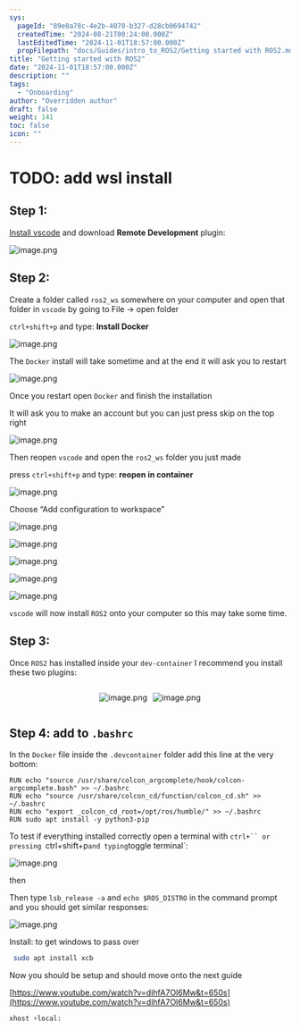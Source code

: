 ```yaml
---
sys:
  pageId: "89e0a78c-4e2b-4070-b327-d28cb0694742"
  createdTime: "2024-08-21T00:24:00.000Z"
  lastEditedTime: "2024-11-01T18:57:00.000Z"
  propFilepath: "docs/Guides/intro_to_ROS2/Getting started with ROS2.md"
title: "Getting started with ROS2"
date: "2024-11-01T18:57:00.000Z"
description: ""
tags:
  - "Onboarding"
author: "Overridden author"
draft: false
weight: 141
toc: false
icon: ""
---
```


# TODO: add wsl install

## Step 1:

[Install vscode](https://code.visualstudio.com/download) and download **Remote Development** plugin:

![image.png](https://prod-files-secure.s3.us-west-2.amazonaws.com/d518164a-d88e-44d1-a4ee-3adb3bd8bce0/efb52993-1881-4a40-b95e-6f020334f022/image.png?X-Amz-Algorithm=AWS4-HMAC-SHA256&X-Amz-Content-Sha256=UNSIGNED-PAYLOAD&X-Amz-Credential=ASIAZI2LB4664JV4RBQV%2F20250407%2Fus-west-2%2Fs3%2Faws4_request&X-Amz-Date=20250407T132031Z&X-Amz-Expires=3600&X-Amz-Security-Token=IQoJb3JpZ2luX2VjEOX%2F%2F%2F%2F%2F%2F%2F%2F%2F%2FwEaCXVzLXdlc3QtMiJHMEUCIQCcM1UOt1jBvhM7P7vUh8LLbwFixZUMDJB9dETBG9zFuQIgC0JAbqP2MIxQoFZgo5S0YI213gv9m3VLYjJR4qZ4geUq%2FwMIXhAAGgw2Mzc0MjMxODM4MDUiDI9WwhJv7i7DCq5zsSrcA8%2BBoJ%2BUKsVmxuCChhrirE%2Fi0UeNVj0kIXqaTxyyYjSIxhHqxWh8HdNC61tqiHFxfR1l6sbUWtw3pYWS6rxzYhVnP44ouORsHw1BNi7v61w1c6FE0afj0MkTX0BcX1yXT9lKsBVAdgRodiPFfUxAHbpCGT4nW%2BMWhQ0cGmwtarXQ5A9hOgKrsUGmC%2BU6MaXGQrgJXOcc8DpIVwrVB5BjX05p0q4dTOuSz%2B29H%2F53%2FvvfjJRRBaTPdjJMhtq%2F0krG8LvkmZ%2BsNCl201JLYDdmOA6O3%2Bwn4iCVOY1nTtyQ1AczA2Ie7rvqx%2BHr1neGdIGHioXENNV%2FimJWaRRR2e2%2Bs%2BsEuNE%2BXGJ236YoUdvCLKXq1qtIB0UouS%2Bce28jmGOE19WzLSCSjCiAuK9E7ZPozi6J3AOUQRZquDXYx7hIvWm1UWZimeKXNjChcUe2Btr5pmNwr8QHhipDMBr9xQnRBWcRn3ljmrks5tVqN%2BxqxLrgGs0Ip%2BlaS2%2BsSi2oDCq2aP30PTSPcU9A%2BA0rqO51pGjGvDeSjHWdrYXZnd5%2BAi%2BR44plzbu1vvPXh6g%2FqTv2iDvDkIHuX2W6b2ALdUvRsmesypTpjzukofP3AXXe4s6uCX59KSEGnXHJs02TMLedz78GOqUB2%2FwGdsc1Nk%2FrPrD144cQjvn4YEMEdwPtp8R6WcXL1gcD3OPz7rLrflAFVVsPO819XFus2zSkasQ7cZvOifk2yfM7g2NNnE%2BjrB5GKKF1fOiV52yuRV%2F289NVAK3iH5enN3mR8pkvoVJtEUxSYQLLErCtJuuWXYTSp15w76kWxRENPPgd1emFEbdFkp9B7yigoyCq2NmZL6jpSuDaqCq3trV6YSgK&X-Amz-Signature=0f601b926d7d71d67f36f053786b60ab4bf0ad4d76a80ff9d77fcfd89ccd28ba&X-Amz-SignedHeaders=host&x-id=GetObject)

## Step 2:

Create a folder called `ros2_ws` somewhere on your computer and open that folder in `vscode` by going to File → open folder 

`ctrl+shift+p` and type: **Install Docker**

![image.png](https://prod-files-secure.s3.us-west-2.amazonaws.com/d518164a-d88e-44d1-a4ee-3adb3bd8bce0/2269dc0e-1cd5-47ff-bceb-c04ad9b2eab0/image.png?X-Amz-Algorithm=AWS4-HMAC-SHA256&X-Amz-Content-Sha256=UNSIGNED-PAYLOAD&X-Amz-Credential=ASIAZI2LB4664JV4RBQV%2F20250407%2Fus-west-2%2Fs3%2Faws4_request&X-Amz-Date=20250407T132031Z&X-Amz-Expires=3600&X-Amz-Security-Token=IQoJb3JpZ2luX2VjEOX%2F%2F%2F%2F%2F%2F%2F%2F%2F%2FwEaCXVzLXdlc3QtMiJHMEUCIQCcM1UOt1jBvhM7P7vUh8LLbwFixZUMDJB9dETBG9zFuQIgC0JAbqP2MIxQoFZgo5S0YI213gv9m3VLYjJR4qZ4geUq%2FwMIXhAAGgw2Mzc0MjMxODM4MDUiDI9WwhJv7i7DCq5zsSrcA8%2BBoJ%2BUKsVmxuCChhrirE%2Fi0UeNVj0kIXqaTxyyYjSIxhHqxWh8HdNC61tqiHFxfR1l6sbUWtw3pYWS6rxzYhVnP44ouORsHw1BNi7v61w1c6FE0afj0MkTX0BcX1yXT9lKsBVAdgRodiPFfUxAHbpCGT4nW%2BMWhQ0cGmwtarXQ5A9hOgKrsUGmC%2BU6MaXGQrgJXOcc8DpIVwrVB5BjX05p0q4dTOuSz%2B29H%2F53%2FvvfjJRRBaTPdjJMhtq%2F0krG8LvkmZ%2BsNCl201JLYDdmOA6O3%2Bwn4iCVOY1nTtyQ1AczA2Ie7rvqx%2BHr1neGdIGHioXENNV%2FimJWaRRR2e2%2Bs%2BsEuNE%2BXGJ236YoUdvCLKXq1qtIB0UouS%2Bce28jmGOE19WzLSCSjCiAuK9E7ZPozi6J3AOUQRZquDXYx7hIvWm1UWZimeKXNjChcUe2Btr5pmNwr8QHhipDMBr9xQnRBWcRn3ljmrks5tVqN%2BxqxLrgGs0Ip%2BlaS2%2BsSi2oDCq2aP30PTSPcU9A%2BA0rqO51pGjGvDeSjHWdrYXZnd5%2BAi%2BR44plzbu1vvPXh6g%2FqTv2iDvDkIHuX2W6b2ALdUvRsmesypTpjzukofP3AXXe4s6uCX59KSEGnXHJs02TMLedz78GOqUB2%2FwGdsc1Nk%2FrPrD144cQjvn4YEMEdwPtp8R6WcXL1gcD3OPz7rLrflAFVVsPO819XFus2zSkasQ7cZvOifk2yfM7g2NNnE%2BjrB5GKKF1fOiV52yuRV%2F289NVAK3iH5enN3mR8pkvoVJtEUxSYQLLErCtJuuWXYTSp15w76kWxRENPPgd1emFEbdFkp9B7yigoyCq2NmZL6jpSuDaqCq3trV6YSgK&X-Amz-Signature=2e56076bb71d0f1fedba80242d35abc5869e25f1b5b8b9b68720d7d5ff2fbc2a&X-Amz-SignedHeaders=host&x-id=GetObject)

The `Docker` install will take sometime and at the end it will ask you to restart

![image.png](https://prod-files-secure.s3.us-west-2.amazonaws.com/d518164a-d88e-44d1-a4ee-3adb3bd8bce0/ed233f78-be33-4b1f-b89c-9c346c0e961e/image.png?X-Amz-Algorithm=AWS4-HMAC-SHA256&X-Amz-Content-Sha256=UNSIGNED-PAYLOAD&X-Amz-Credential=ASIAZI2LB4664JV4RBQV%2F20250407%2Fus-west-2%2Fs3%2Faws4_request&X-Amz-Date=20250407T132031Z&X-Amz-Expires=3600&X-Amz-Security-Token=IQoJb3JpZ2luX2VjEOX%2F%2F%2F%2F%2F%2F%2F%2F%2F%2FwEaCXVzLXdlc3QtMiJHMEUCIQCcM1UOt1jBvhM7P7vUh8LLbwFixZUMDJB9dETBG9zFuQIgC0JAbqP2MIxQoFZgo5S0YI213gv9m3VLYjJR4qZ4geUq%2FwMIXhAAGgw2Mzc0MjMxODM4MDUiDI9WwhJv7i7DCq5zsSrcA8%2BBoJ%2BUKsVmxuCChhrirE%2Fi0UeNVj0kIXqaTxyyYjSIxhHqxWh8HdNC61tqiHFxfR1l6sbUWtw3pYWS6rxzYhVnP44ouORsHw1BNi7v61w1c6FE0afj0MkTX0BcX1yXT9lKsBVAdgRodiPFfUxAHbpCGT4nW%2BMWhQ0cGmwtarXQ5A9hOgKrsUGmC%2BU6MaXGQrgJXOcc8DpIVwrVB5BjX05p0q4dTOuSz%2B29H%2F53%2FvvfjJRRBaTPdjJMhtq%2F0krG8LvkmZ%2BsNCl201JLYDdmOA6O3%2Bwn4iCVOY1nTtyQ1AczA2Ie7rvqx%2BHr1neGdIGHioXENNV%2FimJWaRRR2e2%2Bs%2BsEuNE%2BXGJ236YoUdvCLKXq1qtIB0UouS%2Bce28jmGOE19WzLSCSjCiAuK9E7ZPozi6J3AOUQRZquDXYx7hIvWm1UWZimeKXNjChcUe2Btr5pmNwr8QHhipDMBr9xQnRBWcRn3ljmrks5tVqN%2BxqxLrgGs0Ip%2BlaS2%2BsSi2oDCq2aP30PTSPcU9A%2BA0rqO51pGjGvDeSjHWdrYXZnd5%2BAi%2BR44plzbu1vvPXh6g%2FqTv2iDvDkIHuX2W6b2ALdUvRsmesypTpjzukofP3AXXe4s6uCX59KSEGnXHJs02TMLedz78GOqUB2%2FwGdsc1Nk%2FrPrD144cQjvn4YEMEdwPtp8R6WcXL1gcD3OPz7rLrflAFVVsPO819XFus2zSkasQ7cZvOifk2yfM7g2NNnE%2BjrB5GKKF1fOiV52yuRV%2F289NVAK3iH5enN3mR8pkvoVJtEUxSYQLLErCtJuuWXYTSp15w76kWxRENPPgd1emFEbdFkp9B7yigoyCq2NmZL6jpSuDaqCq3trV6YSgK&X-Amz-Signature=a424701c4724a3cf9a05083a4fe7295e68db1784dcc08a705c0b48c29d7a9a53&X-Amz-SignedHeaders=host&x-id=GetObject)

Once you restart open `Docker` and finish the installation

It will ask you to make an account but you can just press skip on the top right

![image.png](https://prod-files-secure.s3.us-west-2.amazonaws.com/d518164a-d88e-44d1-a4ee-3adb3bd8bce0/21010ad9-1659-4fd9-9f59-9932a09b2a3d/image.png?X-Amz-Algorithm=AWS4-HMAC-SHA256&X-Amz-Content-Sha256=UNSIGNED-PAYLOAD&X-Amz-Credential=ASIAZI2LB4664JV4RBQV%2F20250407%2Fus-west-2%2Fs3%2Faws4_request&X-Amz-Date=20250407T132031Z&X-Amz-Expires=3600&X-Amz-Security-Token=IQoJb3JpZ2luX2VjEOX%2F%2F%2F%2F%2F%2F%2F%2F%2F%2FwEaCXVzLXdlc3QtMiJHMEUCIQCcM1UOt1jBvhM7P7vUh8LLbwFixZUMDJB9dETBG9zFuQIgC0JAbqP2MIxQoFZgo5S0YI213gv9m3VLYjJR4qZ4geUq%2FwMIXhAAGgw2Mzc0MjMxODM4MDUiDI9WwhJv7i7DCq5zsSrcA8%2BBoJ%2BUKsVmxuCChhrirE%2Fi0UeNVj0kIXqaTxyyYjSIxhHqxWh8HdNC61tqiHFxfR1l6sbUWtw3pYWS6rxzYhVnP44ouORsHw1BNi7v61w1c6FE0afj0MkTX0BcX1yXT9lKsBVAdgRodiPFfUxAHbpCGT4nW%2BMWhQ0cGmwtarXQ5A9hOgKrsUGmC%2BU6MaXGQrgJXOcc8DpIVwrVB5BjX05p0q4dTOuSz%2B29H%2F53%2FvvfjJRRBaTPdjJMhtq%2F0krG8LvkmZ%2BsNCl201JLYDdmOA6O3%2Bwn4iCVOY1nTtyQ1AczA2Ie7rvqx%2BHr1neGdIGHioXENNV%2FimJWaRRR2e2%2Bs%2BsEuNE%2BXGJ236YoUdvCLKXq1qtIB0UouS%2Bce28jmGOE19WzLSCSjCiAuK9E7ZPozi6J3AOUQRZquDXYx7hIvWm1UWZimeKXNjChcUe2Btr5pmNwr8QHhipDMBr9xQnRBWcRn3ljmrks5tVqN%2BxqxLrgGs0Ip%2BlaS2%2BsSi2oDCq2aP30PTSPcU9A%2BA0rqO51pGjGvDeSjHWdrYXZnd5%2BAi%2BR44plzbu1vvPXh6g%2FqTv2iDvDkIHuX2W6b2ALdUvRsmesypTpjzukofP3AXXe4s6uCX59KSEGnXHJs02TMLedz78GOqUB2%2FwGdsc1Nk%2FrPrD144cQjvn4YEMEdwPtp8R6WcXL1gcD3OPz7rLrflAFVVsPO819XFus2zSkasQ7cZvOifk2yfM7g2NNnE%2BjrB5GKKF1fOiV52yuRV%2F289NVAK3iH5enN3mR8pkvoVJtEUxSYQLLErCtJuuWXYTSp15w76kWxRENPPgd1emFEbdFkp9B7yigoyCq2NmZL6jpSuDaqCq3trV6YSgK&X-Amz-Signature=8647bfe2c5c61e16399db4bb270a828dc069816c84222b1555c734ca59111e03&X-Amz-SignedHeaders=host&x-id=GetObject)

Then reopen `vscode` and open the `ros2_ws` folder you just made

press `ctrl+shift+p` and type: **reopen in container**

![image.png](https://prod-files-secure.s3.us-west-2.amazonaws.com/d518164a-d88e-44d1-a4ee-3adb3bd8bce0/4e93b8c2-41ad-488c-8095-c74205196118/image.png?X-Amz-Algorithm=AWS4-HMAC-SHA256&X-Amz-Content-Sha256=UNSIGNED-PAYLOAD&X-Amz-Credential=ASIAZI2LB4664JV4RBQV%2F20250407%2Fus-west-2%2Fs3%2Faws4_request&X-Amz-Date=20250407T132031Z&X-Amz-Expires=3600&X-Amz-Security-Token=IQoJb3JpZ2luX2VjEOX%2F%2F%2F%2F%2F%2F%2F%2F%2F%2FwEaCXVzLXdlc3QtMiJHMEUCIQCcM1UOt1jBvhM7P7vUh8LLbwFixZUMDJB9dETBG9zFuQIgC0JAbqP2MIxQoFZgo5S0YI213gv9m3VLYjJR4qZ4geUq%2FwMIXhAAGgw2Mzc0MjMxODM4MDUiDI9WwhJv7i7DCq5zsSrcA8%2BBoJ%2BUKsVmxuCChhrirE%2Fi0UeNVj0kIXqaTxyyYjSIxhHqxWh8HdNC61tqiHFxfR1l6sbUWtw3pYWS6rxzYhVnP44ouORsHw1BNi7v61w1c6FE0afj0MkTX0BcX1yXT9lKsBVAdgRodiPFfUxAHbpCGT4nW%2BMWhQ0cGmwtarXQ5A9hOgKrsUGmC%2BU6MaXGQrgJXOcc8DpIVwrVB5BjX05p0q4dTOuSz%2B29H%2F53%2FvvfjJRRBaTPdjJMhtq%2F0krG8LvkmZ%2BsNCl201JLYDdmOA6O3%2Bwn4iCVOY1nTtyQ1AczA2Ie7rvqx%2BHr1neGdIGHioXENNV%2FimJWaRRR2e2%2Bs%2BsEuNE%2BXGJ236YoUdvCLKXq1qtIB0UouS%2Bce28jmGOE19WzLSCSjCiAuK9E7ZPozi6J3AOUQRZquDXYx7hIvWm1UWZimeKXNjChcUe2Btr5pmNwr8QHhipDMBr9xQnRBWcRn3ljmrks5tVqN%2BxqxLrgGs0Ip%2BlaS2%2BsSi2oDCq2aP30PTSPcU9A%2BA0rqO51pGjGvDeSjHWdrYXZnd5%2BAi%2BR44plzbu1vvPXh6g%2FqTv2iDvDkIHuX2W6b2ALdUvRsmesypTpjzukofP3AXXe4s6uCX59KSEGnXHJs02TMLedz78GOqUB2%2FwGdsc1Nk%2FrPrD144cQjvn4YEMEdwPtp8R6WcXL1gcD3OPz7rLrflAFVVsPO819XFus2zSkasQ7cZvOifk2yfM7g2NNnE%2BjrB5GKKF1fOiV52yuRV%2F289NVAK3iH5enN3mR8pkvoVJtEUxSYQLLErCtJuuWXYTSp15w76kWxRENPPgd1emFEbdFkp9B7yigoyCq2NmZL6jpSuDaqCq3trV6YSgK&X-Amz-Signature=fe0d057b2964700d143d80083039920dbda15d023f3599030e844f3c19c545c6&X-Amz-SignedHeaders=host&x-id=GetObject)

Choose “Add configuration to workspace”

![image.png](https://prod-files-secure.s3.us-west-2.amazonaws.com/d518164a-d88e-44d1-a4ee-3adb3bd8bce0/9560b282-5060-4989-ba37-97e7b2c22476/image.png?X-Amz-Algorithm=AWS4-HMAC-SHA256&X-Amz-Content-Sha256=UNSIGNED-PAYLOAD&X-Amz-Credential=ASIAZI2LB4664JV4RBQV%2F20250407%2Fus-west-2%2Fs3%2Faws4_request&X-Amz-Date=20250407T132031Z&X-Amz-Expires=3600&X-Amz-Security-Token=IQoJb3JpZ2luX2VjEOX%2F%2F%2F%2F%2F%2F%2F%2F%2F%2FwEaCXVzLXdlc3QtMiJHMEUCIQCcM1UOt1jBvhM7P7vUh8LLbwFixZUMDJB9dETBG9zFuQIgC0JAbqP2MIxQoFZgo5S0YI213gv9m3VLYjJR4qZ4geUq%2FwMIXhAAGgw2Mzc0MjMxODM4MDUiDI9WwhJv7i7DCq5zsSrcA8%2BBoJ%2BUKsVmxuCChhrirE%2Fi0UeNVj0kIXqaTxyyYjSIxhHqxWh8HdNC61tqiHFxfR1l6sbUWtw3pYWS6rxzYhVnP44ouORsHw1BNi7v61w1c6FE0afj0MkTX0BcX1yXT9lKsBVAdgRodiPFfUxAHbpCGT4nW%2BMWhQ0cGmwtarXQ5A9hOgKrsUGmC%2BU6MaXGQrgJXOcc8DpIVwrVB5BjX05p0q4dTOuSz%2B29H%2F53%2FvvfjJRRBaTPdjJMhtq%2F0krG8LvkmZ%2BsNCl201JLYDdmOA6O3%2Bwn4iCVOY1nTtyQ1AczA2Ie7rvqx%2BHr1neGdIGHioXENNV%2FimJWaRRR2e2%2Bs%2BsEuNE%2BXGJ236YoUdvCLKXq1qtIB0UouS%2Bce28jmGOE19WzLSCSjCiAuK9E7ZPozi6J3AOUQRZquDXYx7hIvWm1UWZimeKXNjChcUe2Btr5pmNwr8QHhipDMBr9xQnRBWcRn3ljmrks5tVqN%2BxqxLrgGs0Ip%2BlaS2%2BsSi2oDCq2aP30PTSPcU9A%2BA0rqO51pGjGvDeSjHWdrYXZnd5%2BAi%2BR44plzbu1vvPXh6g%2FqTv2iDvDkIHuX2W6b2ALdUvRsmesypTpjzukofP3AXXe4s6uCX59KSEGnXHJs02TMLedz78GOqUB2%2FwGdsc1Nk%2FrPrD144cQjvn4YEMEdwPtp8R6WcXL1gcD3OPz7rLrflAFVVsPO819XFus2zSkasQ7cZvOifk2yfM7g2NNnE%2BjrB5GKKF1fOiV52yuRV%2F289NVAK3iH5enN3mR8pkvoVJtEUxSYQLLErCtJuuWXYTSp15w76kWxRENPPgd1emFEbdFkp9B7yigoyCq2NmZL6jpSuDaqCq3trV6YSgK&X-Amz-Signature=c0386962542e8581e916fd13015c818c200f983184e570cd4bd998b45129f787&X-Amz-SignedHeaders=host&x-id=GetObject)

![image.png](https://prod-files-secure.s3.us-west-2.amazonaws.com/d518164a-d88e-44d1-a4ee-3adb3bd8bce0/2ee63f81-886b-48e8-a553-dc6e5eac99e4/image.png?X-Amz-Algorithm=AWS4-HMAC-SHA256&X-Amz-Content-Sha256=UNSIGNED-PAYLOAD&X-Amz-Credential=ASIAZI2LB4664JV4RBQV%2F20250407%2Fus-west-2%2Fs3%2Faws4_request&X-Amz-Date=20250407T132031Z&X-Amz-Expires=3600&X-Amz-Security-Token=IQoJb3JpZ2luX2VjEOX%2F%2F%2F%2F%2F%2F%2F%2F%2F%2FwEaCXVzLXdlc3QtMiJHMEUCIQCcM1UOt1jBvhM7P7vUh8LLbwFixZUMDJB9dETBG9zFuQIgC0JAbqP2MIxQoFZgo5S0YI213gv9m3VLYjJR4qZ4geUq%2FwMIXhAAGgw2Mzc0MjMxODM4MDUiDI9WwhJv7i7DCq5zsSrcA8%2BBoJ%2BUKsVmxuCChhrirE%2Fi0UeNVj0kIXqaTxyyYjSIxhHqxWh8HdNC61tqiHFxfR1l6sbUWtw3pYWS6rxzYhVnP44ouORsHw1BNi7v61w1c6FE0afj0MkTX0BcX1yXT9lKsBVAdgRodiPFfUxAHbpCGT4nW%2BMWhQ0cGmwtarXQ5A9hOgKrsUGmC%2BU6MaXGQrgJXOcc8DpIVwrVB5BjX05p0q4dTOuSz%2B29H%2F53%2FvvfjJRRBaTPdjJMhtq%2F0krG8LvkmZ%2BsNCl201JLYDdmOA6O3%2Bwn4iCVOY1nTtyQ1AczA2Ie7rvqx%2BHr1neGdIGHioXENNV%2FimJWaRRR2e2%2Bs%2BsEuNE%2BXGJ236YoUdvCLKXq1qtIB0UouS%2Bce28jmGOE19WzLSCSjCiAuK9E7ZPozi6J3AOUQRZquDXYx7hIvWm1UWZimeKXNjChcUe2Btr5pmNwr8QHhipDMBr9xQnRBWcRn3ljmrks5tVqN%2BxqxLrgGs0Ip%2BlaS2%2BsSi2oDCq2aP30PTSPcU9A%2BA0rqO51pGjGvDeSjHWdrYXZnd5%2BAi%2BR44plzbu1vvPXh6g%2FqTv2iDvDkIHuX2W6b2ALdUvRsmesypTpjzukofP3AXXe4s6uCX59KSEGnXHJs02TMLedz78GOqUB2%2FwGdsc1Nk%2FrPrD144cQjvn4YEMEdwPtp8R6WcXL1gcD3OPz7rLrflAFVVsPO819XFus2zSkasQ7cZvOifk2yfM7g2NNnE%2BjrB5GKKF1fOiV52yuRV%2F289NVAK3iH5enN3mR8pkvoVJtEUxSYQLLErCtJuuWXYTSp15w76kWxRENPPgd1emFEbdFkp9B7yigoyCq2NmZL6jpSuDaqCq3trV6YSgK&X-Amz-Signature=5cef301ef2383b5e69c6dd5b3a85c37353ddcd493e35ec5261ccea0c04fe615e&X-Amz-SignedHeaders=host&x-id=GetObject)

![image.png](https://prod-files-secure.s3.us-west-2.amazonaws.com/d518164a-d88e-44d1-a4ee-3adb3bd8bce0/ae1580b2-b048-407e-aed9-b584224a7a04/image.png?X-Amz-Algorithm=AWS4-HMAC-SHA256&X-Amz-Content-Sha256=UNSIGNED-PAYLOAD&X-Amz-Credential=ASIAZI2LB4664JV4RBQV%2F20250407%2Fus-west-2%2Fs3%2Faws4_request&X-Amz-Date=20250407T132031Z&X-Amz-Expires=3600&X-Amz-Security-Token=IQoJb3JpZ2luX2VjEOX%2F%2F%2F%2F%2F%2F%2F%2F%2F%2FwEaCXVzLXdlc3QtMiJHMEUCIQCcM1UOt1jBvhM7P7vUh8LLbwFixZUMDJB9dETBG9zFuQIgC0JAbqP2MIxQoFZgo5S0YI213gv9m3VLYjJR4qZ4geUq%2FwMIXhAAGgw2Mzc0MjMxODM4MDUiDI9WwhJv7i7DCq5zsSrcA8%2BBoJ%2BUKsVmxuCChhrirE%2Fi0UeNVj0kIXqaTxyyYjSIxhHqxWh8HdNC61tqiHFxfR1l6sbUWtw3pYWS6rxzYhVnP44ouORsHw1BNi7v61w1c6FE0afj0MkTX0BcX1yXT9lKsBVAdgRodiPFfUxAHbpCGT4nW%2BMWhQ0cGmwtarXQ5A9hOgKrsUGmC%2BU6MaXGQrgJXOcc8DpIVwrVB5BjX05p0q4dTOuSz%2B29H%2F53%2FvvfjJRRBaTPdjJMhtq%2F0krG8LvkmZ%2BsNCl201JLYDdmOA6O3%2Bwn4iCVOY1nTtyQ1AczA2Ie7rvqx%2BHr1neGdIGHioXENNV%2FimJWaRRR2e2%2Bs%2BsEuNE%2BXGJ236YoUdvCLKXq1qtIB0UouS%2Bce28jmGOE19WzLSCSjCiAuK9E7ZPozi6J3AOUQRZquDXYx7hIvWm1UWZimeKXNjChcUe2Btr5pmNwr8QHhipDMBr9xQnRBWcRn3ljmrks5tVqN%2BxqxLrgGs0Ip%2BlaS2%2BsSi2oDCq2aP30PTSPcU9A%2BA0rqO51pGjGvDeSjHWdrYXZnd5%2BAi%2BR44plzbu1vvPXh6g%2FqTv2iDvDkIHuX2W6b2ALdUvRsmesypTpjzukofP3AXXe4s6uCX59KSEGnXHJs02TMLedz78GOqUB2%2FwGdsc1Nk%2FrPrD144cQjvn4YEMEdwPtp8R6WcXL1gcD3OPz7rLrflAFVVsPO819XFus2zSkasQ7cZvOifk2yfM7g2NNnE%2BjrB5GKKF1fOiV52yuRV%2F289NVAK3iH5enN3mR8pkvoVJtEUxSYQLLErCtJuuWXYTSp15w76kWxRENPPgd1emFEbdFkp9B7yigoyCq2NmZL6jpSuDaqCq3trV6YSgK&X-Amz-Signature=2e3583f11f4abdfca847df7fa4907db9ea431771e13acf4177ce7ecc86abfde3&X-Amz-SignedHeaders=host&x-id=GetObject)

![image.png](https://prod-files-secure.s3.us-west-2.amazonaws.com/d518164a-d88e-44d1-a4ee-3adb3bd8bce0/53255b28-f75e-430f-b9e3-c0ac8577e42b/image.png?X-Amz-Algorithm=AWS4-HMAC-SHA256&X-Amz-Content-Sha256=UNSIGNED-PAYLOAD&X-Amz-Credential=ASIAZI2LB4664JV4RBQV%2F20250407%2Fus-west-2%2Fs3%2Faws4_request&X-Amz-Date=20250407T132031Z&X-Amz-Expires=3600&X-Amz-Security-Token=IQoJb3JpZ2luX2VjEOX%2F%2F%2F%2F%2F%2F%2F%2F%2F%2FwEaCXVzLXdlc3QtMiJHMEUCIQCcM1UOt1jBvhM7P7vUh8LLbwFixZUMDJB9dETBG9zFuQIgC0JAbqP2MIxQoFZgo5S0YI213gv9m3VLYjJR4qZ4geUq%2FwMIXhAAGgw2Mzc0MjMxODM4MDUiDI9WwhJv7i7DCq5zsSrcA8%2BBoJ%2BUKsVmxuCChhrirE%2Fi0UeNVj0kIXqaTxyyYjSIxhHqxWh8HdNC61tqiHFxfR1l6sbUWtw3pYWS6rxzYhVnP44ouORsHw1BNi7v61w1c6FE0afj0MkTX0BcX1yXT9lKsBVAdgRodiPFfUxAHbpCGT4nW%2BMWhQ0cGmwtarXQ5A9hOgKrsUGmC%2BU6MaXGQrgJXOcc8DpIVwrVB5BjX05p0q4dTOuSz%2B29H%2F53%2FvvfjJRRBaTPdjJMhtq%2F0krG8LvkmZ%2BsNCl201JLYDdmOA6O3%2Bwn4iCVOY1nTtyQ1AczA2Ie7rvqx%2BHr1neGdIGHioXENNV%2FimJWaRRR2e2%2Bs%2BsEuNE%2BXGJ236YoUdvCLKXq1qtIB0UouS%2Bce28jmGOE19WzLSCSjCiAuK9E7ZPozi6J3AOUQRZquDXYx7hIvWm1UWZimeKXNjChcUe2Btr5pmNwr8QHhipDMBr9xQnRBWcRn3ljmrks5tVqN%2BxqxLrgGs0Ip%2BlaS2%2BsSi2oDCq2aP30PTSPcU9A%2BA0rqO51pGjGvDeSjHWdrYXZnd5%2BAi%2BR44plzbu1vvPXh6g%2FqTv2iDvDkIHuX2W6b2ALdUvRsmesypTpjzukofP3AXXe4s6uCX59KSEGnXHJs02TMLedz78GOqUB2%2FwGdsc1Nk%2FrPrD144cQjvn4YEMEdwPtp8R6WcXL1gcD3OPz7rLrflAFVVsPO819XFus2zSkasQ7cZvOifk2yfM7g2NNnE%2BjrB5GKKF1fOiV52yuRV%2F289NVAK3iH5enN3mR8pkvoVJtEUxSYQLLErCtJuuWXYTSp15w76kWxRENPPgd1emFEbdFkp9B7yigoyCq2NmZL6jpSuDaqCq3trV6YSgK&X-Amz-Signature=b26d75366899894952d69496b7979c94b462cc9ecbeb472a5631d76906a409e7&X-Amz-SignedHeaders=host&x-id=GetObject)

![image.png](https://prod-files-secure.s3.us-west-2.amazonaws.com/d518164a-d88e-44d1-a4ee-3adb3bd8bce0/7c562767-5af9-4ffb-97d1-327bcdf4ee00/image.png?X-Amz-Algorithm=AWS4-HMAC-SHA256&X-Amz-Content-Sha256=UNSIGNED-PAYLOAD&X-Amz-Credential=ASIAZI2LB4664JV4RBQV%2F20250407%2Fus-west-2%2Fs3%2Faws4_request&X-Amz-Date=20250407T132031Z&X-Amz-Expires=3600&X-Amz-Security-Token=IQoJb3JpZ2luX2VjEOX%2F%2F%2F%2F%2F%2F%2F%2F%2F%2FwEaCXVzLXdlc3QtMiJHMEUCIQCcM1UOt1jBvhM7P7vUh8LLbwFixZUMDJB9dETBG9zFuQIgC0JAbqP2MIxQoFZgo5S0YI213gv9m3VLYjJR4qZ4geUq%2FwMIXhAAGgw2Mzc0MjMxODM4MDUiDI9WwhJv7i7DCq5zsSrcA8%2BBoJ%2BUKsVmxuCChhrirE%2Fi0UeNVj0kIXqaTxyyYjSIxhHqxWh8HdNC61tqiHFxfR1l6sbUWtw3pYWS6rxzYhVnP44ouORsHw1BNi7v61w1c6FE0afj0MkTX0BcX1yXT9lKsBVAdgRodiPFfUxAHbpCGT4nW%2BMWhQ0cGmwtarXQ5A9hOgKrsUGmC%2BU6MaXGQrgJXOcc8DpIVwrVB5BjX05p0q4dTOuSz%2B29H%2F53%2FvvfjJRRBaTPdjJMhtq%2F0krG8LvkmZ%2BsNCl201JLYDdmOA6O3%2Bwn4iCVOY1nTtyQ1AczA2Ie7rvqx%2BHr1neGdIGHioXENNV%2FimJWaRRR2e2%2Bs%2BsEuNE%2BXGJ236YoUdvCLKXq1qtIB0UouS%2Bce28jmGOE19WzLSCSjCiAuK9E7ZPozi6J3AOUQRZquDXYx7hIvWm1UWZimeKXNjChcUe2Btr5pmNwr8QHhipDMBr9xQnRBWcRn3ljmrks5tVqN%2BxqxLrgGs0Ip%2BlaS2%2BsSi2oDCq2aP30PTSPcU9A%2BA0rqO51pGjGvDeSjHWdrYXZnd5%2BAi%2BR44plzbu1vvPXh6g%2FqTv2iDvDkIHuX2W6b2ALdUvRsmesypTpjzukofP3AXXe4s6uCX59KSEGnXHJs02TMLedz78GOqUB2%2FwGdsc1Nk%2FrPrD144cQjvn4YEMEdwPtp8R6WcXL1gcD3OPz7rLrflAFVVsPO819XFus2zSkasQ7cZvOifk2yfM7g2NNnE%2BjrB5GKKF1fOiV52yuRV%2F289NVAK3iH5enN3mR8pkvoVJtEUxSYQLLErCtJuuWXYTSp15w76kWxRENPPgd1emFEbdFkp9B7yigoyCq2NmZL6jpSuDaqCq3trV6YSgK&X-Amz-Signature=74b38e767c8888642f32bd70fa74c1d488b6374b2a3d164d2855bfd34ddcee96&X-Amz-SignedHeaders=host&x-id=GetObject)

`vscode` will now install `ROS2` onto your computer so this may take some time.

## Step 3:

Once `ROS2` has installed inside your `dev-container` I recommend you install these two plugins:

<div style="display: flex;flex-direction: row; column-gap:10px; max-width: 630px;justify-content: center;">
<div>

![image.png](https://prod-files-secure.s3.us-west-2.amazonaws.com/d518164a-d88e-44d1-a4ee-3adb3bd8bce0/3fc3d550-5a54-4ba1-ba6b-faa01cdb7369/image.png?X-Amz-Algorithm=AWS4-HMAC-SHA256&X-Amz-Content-Sha256=UNSIGNED-PAYLOAD&X-Amz-Credential=ASIAZI2LB466SN736SKD%2F20250407%2Fus-west-2%2Fs3%2Faws4_request&X-Amz-Date=20250407T132038Z&X-Amz-Expires=3600&X-Amz-Security-Token=IQoJb3JpZ2luX2VjEOX%2F%2F%2F%2F%2F%2F%2F%2F%2F%2FwEaCXVzLXdlc3QtMiJHMEUCIE6ZpEjfa02bNuY9TKR1CqIX7J83EkAB1Syp86P%2FNnH3AiEAoLOanLHvOL3aQNJ6R5NDjJ1sr3kS1npiANCn32le1nQq%2FwMIXhAAGgw2Mzc0MjMxODM4MDUiDATlIleIFPz9Tdd5FircA6uFWUSiohvh9059D%2B3%2BXF7dsRVflLER2I%2FfOAewNEJfutr3rQqWP7gXw165DcN7j6LrkGD8quZ%2B4lHpLBQkvx155PBYRzG89T3KCrjNmI8tTT6tJRlYxS24HhMxxGsIcudg8aKe6CNGCQtcmr6Sjwk48v2GeoFlIJD4tX9v0H3P%2BwS%2Fm08bQ%2BOb%2B%2FAP3itjvq8yJBOm%2FF6R5j4MG4LnmXbuaGFbPG7tPiKhf6qYHxw6Hx%2BIRas%2Blie%2BdSVq4wN7LpO%2BpOd0Tj0ZKo05ATvAHztK7RxSJWuYVSGoSaFVIvjxHzcErkiJuummxy7wDhrPAlJYkrytTa%2BcnY2PY3tcppTEK23GFAvbXRSkcJ6E6CIPKzw6leVRZ2ezPeuJOYIoKRBE72GBgWh02pgF6D2oymyDVLGKa3TWf68bvnm%2FshQ95sANbIWsyOWw7upzJb2fJTeyJ%2FCWK%2BN0LSt7bHBc2KARdrxXbMMi6tAAw7ErfK39dROYOHTVYdufUPxu79NDLMpiEC6RZ%2B1ZnxpaOi2ykjDz4RU6dZz4m5JWY%2FOFZRq4znRI8iXxsIk907iKnDwEeNe5B8UJc2iQkNvevE4g8y5btvBZTmZY1%2Fy0DiumE%2Bx2%2F8bYAS59AWJJxP1iMKqcz78GOqUB97Mrwq4a6gzQdJFlA9FjwcQTrd5yXJOIPnQMyaeLnt%2BKjbNBSu%2FHJPBECf7p0phRaCmYuBV92B0fnrYON0ei5itT%2BzK7Y6CEKXioAicJzUStHmSSn8BrIysMjyLr%2BoSHrvQufRQ21CKJBGWYOwbwJ9pll5NLPH7rSoxps%2BaFLPCP5Am3BRlVyMdooKtRIaydGyzB6D3nAvYV269%2FF0lKVQKa78LS&X-Amz-Signature=05990a53109ef84960e1aaf4062874198b17d54b4b9b27b1c8e5f9c05c4db39f&X-Amz-SignedHeaders=host&x-id=GetObject)

</div>
<div>

![image.png](https://prod-files-secure.s3.us-west-2.amazonaws.com/d518164a-d88e-44d1-a4ee-3adb3bd8bce0/d994cc66-13c2-4093-a5a3-f84cf4601a82/image.png?X-Amz-Algorithm=AWS4-HMAC-SHA256&X-Amz-Content-Sha256=UNSIGNED-PAYLOAD&X-Amz-Credential=ASIAZI2LB466XWT5FOQ5%2F20250407%2Fus-west-2%2Fs3%2Faws4_request&X-Amz-Date=20250407T132039Z&X-Amz-Expires=3600&X-Amz-Security-Token=IQoJb3JpZ2luX2VjEOX%2F%2F%2F%2F%2F%2F%2F%2F%2F%2FwEaCXVzLXdlc3QtMiJIMEYCIQCBdntxvqKM%2FVG7mLGG4cbt%2Bn%2BrzoIJtxoY%2Bxg923eO%2BwIhAKCpO7ZwwANnE5piD3LaYo5KVLaBcD%2FxuAXKHANDZOzfKv8DCF4QABoMNjM3NDIzMTgzODA1Igx0QX%2FER6vVT2Jljskq3AOVYAOhGuoWi4LxczcLWHrM5z76wWuSk9EB7YXNWKpMsl7BZZLvfiO6KEaFQQSEaTNxBwSncptrPWVS3MSXQEB245ddURo7uNHCFzNCdjyEtf5EZe0g%2BqoStxg8mnBnFLoTUGH8NHIHSIBu93HItZOM69BqYgCMuB92jT8KuN3HyOHJ8WZg%2Ba%2B2k4hTnrCfUiddXh8MYuxzRBvFUBnajiqKIiXEW%2FWJC0rk5P13tyhwcTBPYLc40E02asvQfA5NwQhbBiL7EeCSSnPagBuZd%2BLFu0TgXQ%2BYHUTCVNLDuW0kkL4xdPvdWOKnQODbjuaMXm5FQgt5%2FIczAgYoLxH9iPSuJ7R%2BRWv3JsJjxcNwdIQqCNWyTpptJm3pobX7H%2BpUhSEy5oEHp7xYMFwqwIdGzG27GJtmr82jhMs%2Fut5LJOORqhR60jS0Gzzk0hsULd1RPq%2FC6DfBa%2Bnc9UKGtcT7fod49zGiYQcTO%2BFUqF%2FO0JOGHYcczJob1hPT5I5nb4psAFgwuh3VaMVdBLtct4EGpKnESoJ5KEZDT76Egn7O44xc6EVeu0Lw8jkPx1g4C9S12uFGkJvifmX5gVhuQMT4lgGqxxsdmRVB%2BEyFzTxpAptEfBKMTY0Z2yc%2F7%2FMMxDConM%2B%2FBjqkAUDJGJnVW%2FwMcw2FM1CQ77QdFTE38G8ubCPsN6B7oKUXRRogWJUEZu%2FeW1xxdbvYeAIPAFF5dBi6U0HMIFT4YE4TeIR%2BfmiEYJMTACwfCu6zigOinQcRRv2F3B4iDM%2FsrTMC9M3kOv%2FeNWC3hpKHiEgsQ7vlW2PHXHjzTI1rGwH1zwJAs3lkh6bnL8V%2BmRVtEE13sH3tnPwASxozKoUQD6Qg6KRu&X-Amz-Signature=e777784133102c2ada76c8729d7bf54ae55f851c4ff5e6194c59593c74a5e459&X-Amz-SignedHeaders=host&x-id=GetObject)

</div>
</div>

## Step 4: add to `.bashrc`

In the `Docker` file inside the `.devcontainer` folder add this line at the very bottom: 

```docker
RUN echo "source /usr/share/colcon_argcomplete/hook/colcon-argcomplete.bash" >> ~/.bashrc
RUN echo "source /usr/share/colcon_cd/function/colcon_cd.sh" >> ~/.bashrc
RUN echo "export _colcon_cd_root=/opt/ros/humble/" >> ~/.bashrc
RUN sudo apt install -y python3-pip 
```

To test if everything installed correctly open a terminal with `ctrl+`` or pressing `ctrl+shift+p` and typing `toggle terminal`:

![image.png](https://prod-files-secure.s3.us-west-2.amazonaws.com/d518164a-d88e-44d1-a4ee-3adb3bd8bce0/6a4943d8-b04e-4c02-9a58-775f3384d1a5/image.png?X-Amz-Algorithm=AWS4-HMAC-SHA256&X-Amz-Content-Sha256=UNSIGNED-PAYLOAD&X-Amz-Credential=ASIAZI2LB4664JV4RBQV%2F20250407%2Fus-west-2%2Fs3%2Faws4_request&X-Amz-Date=20250407T132031Z&X-Amz-Expires=3600&X-Amz-Security-Token=IQoJb3JpZ2luX2VjEOX%2F%2F%2F%2F%2F%2F%2F%2F%2F%2FwEaCXVzLXdlc3QtMiJHMEUCIQCcM1UOt1jBvhM7P7vUh8LLbwFixZUMDJB9dETBG9zFuQIgC0JAbqP2MIxQoFZgo5S0YI213gv9m3VLYjJR4qZ4geUq%2FwMIXhAAGgw2Mzc0MjMxODM4MDUiDI9WwhJv7i7DCq5zsSrcA8%2BBoJ%2BUKsVmxuCChhrirE%2Fi0UeNVj0kIXqaTxyyYjSIxhHqxWh8HdNC61tqiHFxfR1l6sbUWtw3pYWS6rxzYhVnP44ouORsHw1BNi7v61w1c6FE0afj0MkTX0BcX1yXT9lKsBVAdgRodiPFfUxAHbpCGT4nW%2BMWhQ0cGmwtarXQ5A9hOgKrsUGmC%2BU6MaXGQrgJXOcc8DpIVwrVB5BjX05p0q4dTOuSz%2B29H%2F53%2FvvfjJRRBaTPdjJMhtq%2F0krG8LvkmZ%2BsNCl201JLYDdmOA6O3%2Bwn4iCVOY1nTtyQ1AczA2Ie7rvqx%2BHr1neGdIGHioXENNV%2FimJWaRRR2e2%2Bs%2BsEuNE%2BXGJ236YoUdvCLKXq1qtIB0UouS%2Bce28jmGOE19WzLSCSjCiAuK9E7ZPozi6J3AOUQRZquDXYx7hIvWm1UWZimeKXNjChcUe2Btr5pmNwr8QHhipDMBr9xQnRBWcRn3ljmrks5tVqN%2BxqxLrgGs0Ip%2BlaS2%2BsSi2oDCq2aP30PTSPcU9A%2BA0rqO51pGjGvDeSjHWdrYXZnd5%2BAi%2BR44plzbu1vvPXh6g%2FqTv2iDvDkIHuX2W6b2ALdUvRsmesypTpjzukofP3AXXe4s6uCX59KSEGnXHJs02TMLedz78GOqUB2%2FwGdsc1Nk%2FrPrD144cQjvn4YEMEdwPtp8R6WcXL1gcD3OPz7rLrflAFVVsPO819XFus2zSkasQ7cZvOifk2yfM7g2NNnE%2BjrB5GKKF1fOiV52yuRV%2F289NVAK3iH5enN3mR8pkvoVJtEUxSYQLLErCtJuuWXYTSp15w76kWxRENPPgd1emFEbdFkp9B7yigoyCq2NmZL6jpSuDaqCq3trV6YSgK&X-Amz-Signature=ab1a1316c7316bcdf40c0ba21c01a19345efc1ab40f214e7c274e47719581bbe&X-Amz-SignedHeaders=host&x-id=GetObject)

then 

Then type `lsb_release -a` and `echo $ROS_DISTRO` in the command prompt and you should get similar responses:

![image.png](https://prod-files-secure.s3.us-west-2.amazonaws.com/d518164a-d88e-44d1-a4ee-3adb3bd8bce0/3e635dec-a805-4e85-8b9e-d000e5b71a4e/image.png?X-Amz-Algorithm=AWS4-HMAC-SHA256&X-Amz-Content-Sha256=UNSIGNED-PAYLOAD&X-Amz-Credential=ASIAZI2LB4664JV4RBQV%2F20250407%2Fus-west-2%2Fs3%2Faws4_request&X-Amz-Date=20250407T132031Z&X-Amz-Expires=3600&X-Amz-Security-Token=IQoJb3JpZ2luX2VjEOX%2F%2F%2F%2F%2F%2F%2F%2F%2F%2FwEaCXVzLXdlc3QtMiJHMEUCIQCcM1UOt1jBvhM7P7vUh8LLbwFixZUMDJB9dETBG9zFuQIgC0JAbqP2MIxQoFZgo5S0YI213gv9m3VLYjJR4qZ4geUq%2FwMIXhAAGgw2Mzc0MjMxODM4MDUiDI9WwhJv7i7DCq5zsSrcA8%2BBoJ%2BUKsVmxuCChhrirE%2Fi0UeNVj0kIXqaTxyyYjSIxhHqxWh8HdNC61tqiHFxfR1l6sbUWtw3pYWS6rxzYhVnP44ouORsHw1BNi7v61w1c6FE0afj0MkTX0BcX1yXT9lKsBVAdgRodiPFfUxAHbpCGT4nW%2BMWhQ0cGmwtarXQ5A9hOgKrsUGmC%2BU6MaXGQrgJXOcc8DpIVwrVB5BjX05p0q4dTOuSz%2B29H%2F53%2FvvfjJRRBaTPdjJMhtq%2F0krG8LvkmZ%2BsNCl201JLYDdmOA6O3%2Bwn4iCVOY1nTtyQ1AczA2Ie7rvqx%2BHr1neGdIGHioXENNV%2FimJWaRRR2e2%2Bs%2BsEuNE%2BXGJ236YoUdvCLKXq1qtIB0UouS%2Bce28jmGOE19WzLSCSjCiAuK9E7ZPozi6J3AOUQRZquDXYx7hIvWm1UWZimeKXNjChcUe2Btr5pmNwr8QHhipDMBr9xQnRBWcRn3ljmrks5tVqN%2BxqxLrgGs0Ip%2BlaS2%2BsSi2oDCq2aP30PTSPcU9A%2BA0rqO51pGjGvDeSjHWdrYXZnd5%2BAi%2BR44plzbu1vvPXh6g%2FqTv2iDvDkIHuX2W6b2ALdUvRsmesypTpjzukofP3AXXe4s6uCX59KSEGnXHJs02TMLedz78GOqUB2%2FwGdsc1Nk%2FrPrD144cQjvn4YEMEdwPtp8R6WcXL1gcD3OPz7rLrflAFVVsPO819XFus2zSkasQ7cZvOifk2yfM7g2NNnE%2BjrB5GKKF1fOiV52yuRV%2F289NVAK3iH5enN3mR8pkvoVJtEUxSYQLLErCtJuuWXYTSp15w76kWxRENPPgd1emFEbdFkp9B7yigoyCq2NmZL6jpSuDaqCq3trV6YSgK&X-Amz-Signature=391572e8e6023c227bb4e72b6585d6ca8184ecad8b09dff310253971a41ed525&X-Amz-SignedHeaders=host&x-id=GetObject)

Install:  to get windows to pass over

```bash
 sudo apt install xcb
```

Now you should be setup and should move onto the next guide 

[https://www.youtube.com/watch?v=dihfA7Ol6Mw&t=650s](https://www.youtube.com/watch?v=dihfA7Ol6Mw&t=650s)

```python
xhost +local:
```
